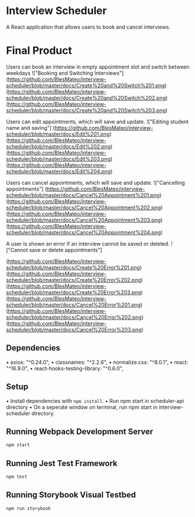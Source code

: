 # Interview Scheduler

A React application that allows users to book and cancel interviews.

# Final Product

Users can book an interview in empty appointment slot and switch between weekdays
!["Booking and Switching Interviews"]
(https://github.com/BlesMateo/interview-scheduler/blob/master/docs/Create%20and%20Switch%201.png)
(https://github.com/BlesMateo/interview-scheduler/blob/master/docs/Create%20and%20Switch%202.png)
(https://github.com/BlesMateo/interview-scheduler/blob/master/docs/Create%20and%20Switch%203.png)

Users can edit appointments, which will save and update.
!["Editing student name and saving"]
(https://github.com/BlesMateo/interview-scheduler/blob/master/docs/Edit%201.png)
(https://github.com/BlesMateo/interview-scheduler/blob/master/docs/Edit%202.png)
(https://github.com/BlesMateo/interview-scheduler/blob/master/docs/Edit%203.png)
(https://github.com/BlesMateo/interview-scheduler/blob/master/docs/Edit%204.png)

Users can cancel appointments, which will save and update.
!["Cancelling appointments"]
(https://github.com/BlesMateo/interview-scheduler/blob/master/docs/Cancel%20Appointment%201.png)
(https://github.com/BlesMateo/interview-scheduler/blob/master/docs/Cancel%20Appointment%202.png)
(https://github.com/BlesMateo/interview-scheduler/blob/master/docs/Cancel%20Appointment%203.png)
(https://github.com/BlesMateo/interview-scheduler/blob/master/docs/Cancel%20Appointment%204.png)

A user is shown an error if an interview cannot be saved or deleted.
!["Cannot save or delete appointments"]

(https://github.com/BlesMateo/interview-scheduler/blob/master/docs/Create%20Error%201.png)
(https://github.com/BlesMateo/interview-scheduler/blob/master/docs/Create%20Error%202.png)
(https://github.com/BlesMateo/interview-scheduler/blob/master/docs/Create%20Error%203.png)
(https://github.com/BlesMateo/interview-scheduler/blob/master/docs/Cancel%20Error%201.png)
(https://github.com/BlesMateo/interview-scheduler/blob/master/docs/Cancel%20Error%202.png)
(https://github.com/BlesMateo/interview-scheduler/blob/master/docs/Cancel%20Error%203.png)

## Dependencies

• axios: "^0.24.0",
• classnames: "^2.2.6",
• normalize.css: "^8.0.1",
• react: "^16.9.0",
• react-hooks-testing-library: "^0.6.0",

## Setup

• Install dependencies with `npm install`.
• Run npm start in scheduler-api directory
• On a seperate window on terminal, run npm start in interview-scheduler directory.

## Running Webpack Development Server

```sh
npm start
```

## Running Jest Test Framework

```sh
npm test
```

## Running Storybook Visual Testbed

```sh
npm run storybook
```
